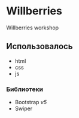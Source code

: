 # Willberries
Willberries workshop

## Использовалось
- html
- css
- js

### Библиотеки
- Bootstrap *v5*
- Swiper
